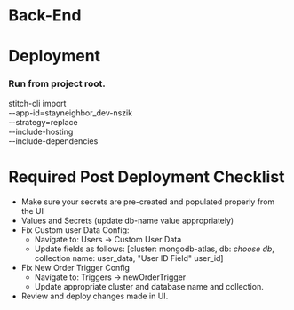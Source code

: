 # Back-End

# Deployment 
### Run from project root.
stitch-cli import \
  --app-id=stayneighbor_dev-nszik \
  --strategy=replace \
  --include-hosting \
  --include-dependencies

# Required Post Deployment Checklist
- Make sure your secrets are pre-created and populated properly from the UI
- Values and Secrets (update db-name value appropriately)
- Fix Custom user Data Config:
    - Navigate to: Users -> Custom User Data 
    - Update fields as follows: [cluster: mongodb-atlas, db: *choose db*, collection name: user_data, "User ID Field" user_id]
- Fix New Order Trigger Config
    - Navigate to: Triggers -> newOrderTrigger 
    - Update appropriate cluster and database name and collection.
- Review and deploy changes made in UI.